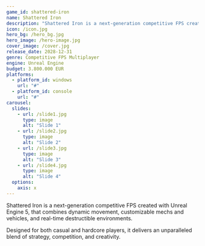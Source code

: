 ```yaml
---
game_id: shattered-iron
name: Shattered Iron
description: "Shattered Iron is a next-generation competitive FPS created with Unreal Engine 5, that combines dynamic movement, customizable mechs and vehicles, and real-time destructible environments."           
icon: /icon.jpg
hero_bg: /hero_bg.jpg
hero_image: /hero-image.jpg
cover_image: /cover.jpg
release_date: 2028-12-31
genre: Competitive FPS Multiplayer
engine: Unreal Engine
budget: 3.800.000 EUR
platforms:
  - platform_id: windows
    url: "#"
  - platform_id: console
    url: "#"
carousel:
  slides:
    - url: /slide1.jpg
      type: image
      alt: "Slide 1"
    - url: /slide2.jpg
      type: image
      alt: "Slide 2"
    - url: /slide3.jpg
      type: image
      alt: "Slide 3"
    - url: /slide4.jpg
      type: image
      alt: "Slide 4"
  options:
    axis: x
---
```


Shattered Iron is a next-generation competitive FPS created with Unreal Engine 5, that combines dynamic movement, customizable mechs and vehicles, and real-time destructible environments.

Designed for both casual and hardcore players, it delivers an unparalleled blend of strategy, competition, and creativity.
